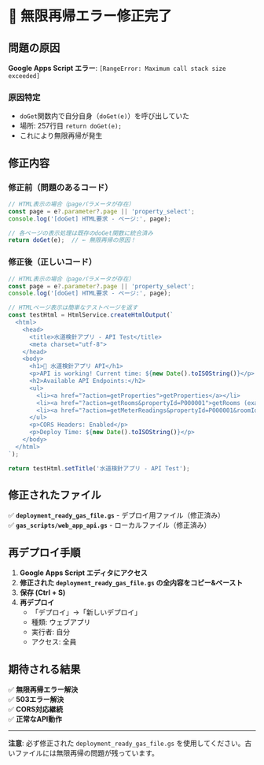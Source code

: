 # 🔧 無限再帰エラー修正完了

## 問題の原因
**Google Apps Script エラー**: `[RangeError: Maximum call stack size exceeded]`

### 原因特定
- `doGet`関数内で自分自身（`doGet(e)`）を呼び出していた
- 場所: 257行目 `return doGet(e);`
- これにより無限再帰が発生

## 修正内容

### 修正前（問題のあるコード）
```javascript
// HTML表示の場合（pageパラメータが存在）
const page = e?.parameter?.page || 'property_select';
console.log('[doGet] HTML要求 - ページ:', page);

// 各ページの表示処理は既存のdoGet関数に統合済み
return doGet(e);  // ← 無限再帰の原因！
```

### 修正後（正しいコード）
```javascript
// HTML表示の場合（pageパラメータが存在）
const page = e?.parameter?.page || 'property_select';
console.log('[doGet] HTML要求 - ページ:', page);

// HTMLページ表示は簡単なテストページを返す
const testHtml = HtmlService.createHtmlOutput(`
  <html>
    <head>
      <title>水道検針アプリ - API Test</title>
      <meta charset="utf-8">
    </head>
    <body>
      <h1>🚰 水道検針アプリ API</h1>
      <p>API is working! Current time: ${new Date().toISOString()}</p>
      <h2>Available API Endpoints:</h2>
      <ul>
        <li><a href="?action=getProperties">getProperties</a></li>
        <li><a href="?action=getRooms&propertyId=P000001">getRooms (example)</a></li>
        <li><a href="?action=getMeterReadings&propertyId=P000001&roomId=R000001">getMeterReadings (example)</a></li>
      </ul>
      <p>CORS Headers: Enabled</p>
      <p>Deploy Time: ${new Date().toISOString()}</p>
    </body>
  </html>
`);

return testHtml.setTitle('水道検針アプリ - API Test');
```

## 修正されたファイル

✅ **`deployment_ready_gas_file.gs`** - デプロイ用ファイル（修正済み）  
✅ **`gas_scripts/web_app_api.gs`** - ローカルファイル（修正済み）

## 再デプロイ手順

1. **Google Apps Script エディタにアクセス**
2. **修正された `deployment_ready_gas_file.gs` の全内容をコピー&ペースト**
3. **保存 (Ctrl + S)**
4. **再デプロイ**
   - 「デプロイ」→「新しいデプロイ」
   - 種類: ウェブアプリ
   - 実行者: 自分
   - アクセス: 全員

## 期待される結果

✅ **無限再帰エラー解決**  
✅ **503エラー解決**  
✅ **CORS対応継続**  
✅ **正常なAPI動作**  

---

**注意**: 必ず修正された `deployment_ready_gas_file.gs` を使用してください。古いファイルには無限再帰の問題が残っています。
